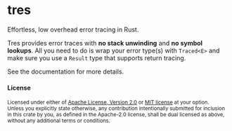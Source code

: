 # tres

Effortless, low overhead error tracing in Rust.

Tres provides error traces with **no stack unwinding** and **no symbol
lookups**. All you need to do is wrap your error type(s) with `Traced<E>`
and make sure you use a `Result` type that supports return tracing.

See the documentation for more details.

#### License

<sup>
Licensed under either of <a href="LICENSE-APACHE">Apache License, Version
2.0</a> or <a href="LICENSE-MIT">MIT license</a> at your option.
</sup>

<br>

<sub>
Unless you explicitly state otherwise, any contribution intentionally submitted
for inclusion in this crate by you, as defined in the Apache-2.0 license, shall
be dual licensed as above, without any additional terms or conditions.
</sub>
